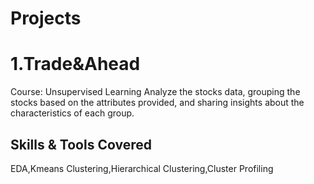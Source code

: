 # Projects
# 1.Trade&Ahead
Course: Unsupervised Learning
Analyze the stocks data, grouping the stocks based on the attributes provided, and sharing insights about the characteristics of each group.

## Skills & Tools Covered
EDA,Kmeans Clustering,Hierarchical Clustering,Cluster Profiling

